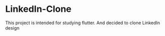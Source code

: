 # LinkedIn-Clone
This project is intended for studying flutter. And decided to clone LinkedIn design
